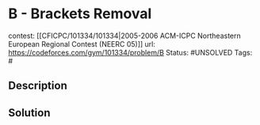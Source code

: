 # B - Brackets Removal

contest: [[CFICPC/101334/101334|2005-2006 ACM-ICPC Northeastern European Regional Contest (NEERC 05)]]
url: https://codeforces.com/gym/101334/problem/B
Status: #UNSOLVED
Tags: #

## Description

## Solution

